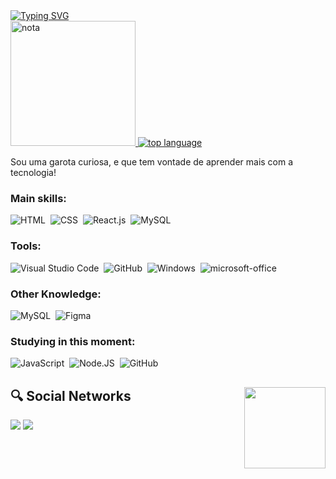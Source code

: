 
<div class="description" style="display: inline_block">
<a href="https://git.io/typing-svg">
 <img src="https://readme-typing-svg.demolab.com?font=IBM+Plex+Mono&pause=1000&color=fffff&background=6d25a5&center=true&vCenter=true&width=1000&height=70&lines=Hello+welcome!+;My+name+is+Keila+Cristina.;I´m+19+years+old.;I'm+from+Brazil%2C+SP." alt="Typing SVG" /></a>
    <br>
    <a href="https://github.com/Keila204">
      <img src="https://github-readme-stats.vercel.app/api?username=Keila204&show_icons=true&theme=dark" alt="nota"height=200px>
      <img src="https://github-readme-stats.vercel.app/api/top-langs/?username=Keila204&layout=compact&theme=dark" alt="top language">
    </a>
</div>



 <p> Sou uma garota curiosa, e que tem vontade de aprender mais com a tecnologia!</p





<br>

### Main skills:
![HTML](https://img.shields.io/badge/-HTML-0D1117?style=for-the-badge&logo=html5&labelColor=0D1117)&nbsp;
![CSS](https://img.shields.io/badge/-CSS-0D1117?style=for-the-badge&logo=CSS3&logoColor=1572B6&labelColor=0D1117)&nbsp;
![React.js](https://img.shields.io/badge/-React.js-0D1117?style=for-the-badge&logo=react&labelColor=0D1117)&nbsp;
![MySQL](https://img.shields.io/badge/-mysql-0D1117?style=for-the-badge&logo=mysql&labelColor=0D1117)&nbsp;

### Tools:
![Visual Studio Code](https://img.shields.io/badge/-Visual%20Studio%20Code-0D1117?style=for-the-badge&logo=visual-studio-code&logoColor=007ACC&labelColor=0D1117)&nbsp;
![GitHub](https://img.shields.io/badge/-GitHub-0D1117?style=for-the-badge&logo=github&labelColor=0D1117)&nbsp;
![Windows](https://img.shields.io/badge/-Windows-0D1117?style=for-the-badge&logo=windows&labelColor=0D1117)&nbsp;
![microsoft-office](https://img.shields.io/badge/-microsoft_office-0D1117?style=for-the-badge&logo=microsoft-office&labelColor=0D1117)&nbsp;

### Other Knowledge:
![MySQL](https://img.shields.io/badge/-mysql-0D1117?style=for-the-badge&logo=mysql&labelColor=0D1117)&nbsp;
![Figma](https://img.shields.io/badge/-figma-0D1117?style=for-the-badge&logo=figma&labelColor=0D1117)&nbsp;

### Studying in this moment:
![JavaScript](https://img.shields.io/badge/-JavaScript-0D1117?style=for-the-badge&logo=javascript&labelColor=0D1117&textColor=0D1117)&nbsp;
![Node.JS](https://img.shields.io/badge/-Node.JS-0D1117?style=for-the-badge&logo=node.js&labelColor=0D1117&textColor=0D1117)&nbsp;
![GitHub](https://img.shields.io/badge/-GitHub-0D1117?style=for-the-badge&logo=github&labelColor=0D1117)&nbsp;

<div class="social networks" style="display: inline_block">
  <a href="https://github.com/Keila204"><img align=right   src="https://camo.githubusercontent.com/e4a569755580f96dce0e6d65bc761e0d9aef0fecae524ec73a1b0be60fc934fa/68747470733a2f2f7777772e6d79676f2e67652f75706c6f6164732f626c6f672f313538343032333739352e6a7067" height= 130px></a>
  <h2>🔍 Social Networks</h2>
 
  <a href="https://www.instagram.com/_keila204/"><img src="https://img.shields.io/badge/Instagram-E4405F?style=for-the-badge&logo=instagram&logoColor=white"></a>
  <a href="https://www.linkedin.com/in/keila-cristina-a2004e1997/"><img src="https://img.shields.io/badge/LinkedIn-0077B5?style=for-the-badge&logo=linkedin&logoColor=white"></a>
